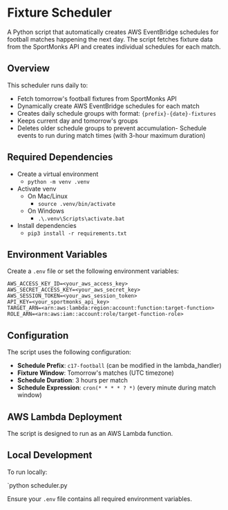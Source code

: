 # Fixture Scheduler

A Python script that automatically creates AWS EventBridge schedules for football matches happening the next day. The script fetches fixture data from the SportMonks API and creates individual schedules for each match.

## Overview

This scheduler runs daily to:
- Fetch tomorrow's football fixtures from SportMonks API
- Dynamically create AWS EventBridge schedules for each match
- Creates daily schedule groups with format: `{prefix}-{date}-fixtures`
- Keeps current day and tomorrow's groups
- Deletes older schedule groups to prevent accumulation- Schedule events to run during match times (with 3-hour maximum duration)

## Required Dependencies
- Create a virtual environment
    - `python -m venv .venv`
- Activate venv
    - On Mac/Linux
        - `source .venv/bin/activate`
    - On Windows
        - `.\.venv\Scripts\activate.bat`
- Install dependencies
    - `pip3 install -r requirements.txt`

## Environment Variables

Create a `.env` file or set the following environment variables:

```
AWS_ACCESS_KEY_ID=<your_aws_access_key>
AWS_SECRET_ACCESS_KEY=<your_aws_secret_key>
AWS_SESSION_TOKEN=<your_aws_session_token>
API_KEY=<your_sportmonks_api_key>
TARGET_ARN=<arn:aws:lambda:region:account:function:target-function>
ROLE_ARN=<arn:aws:iam::account:role/target-function-role>
```

## Configuration

The script uses the following configuration:
- **Schedule Prefix**: `c17-football` (can be modified in the lambda_handler)
- **Fixture Window**: Tomorrow's matches (UTC timezone)
- **Schedule Duration**: 3 hours per match
- **Schedule Expression**: `cron(* * * * ? *)` (every minute during match window)

## AWS Lambda Deployment

The script is designed to run as an AWS Lambda function.

## Local Development

To run locally:

`python scheduler.py

Ensure your `.env` file contains all required environment variables.
